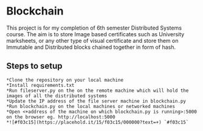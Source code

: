 # Blockchain
This project is for my completion of 6th semester Distributed Systems course. The aim is to store Image based certificates such as University marksheets, or any other type of visual certificate and store them on Immutable and Distributed blocks chained together in form of hash.

## Steps to setup
    *Clone the repository on your local machine
    *Install requirements.txt
    *Run fileserver.py on the on the remote machine which will hold the images of all the distributed systems
    *Update the IP address of the file server machine in blockchain.py
    *Run blockchain.py on the local machines or networked machines
    *Open <+address of the machine on which blockchain.py is running>:5000 on the browser eg. http://localhost:5000
    *![#f03c15](https://placehold.it/15/f03c15/000000?text=+) `#f03c15`